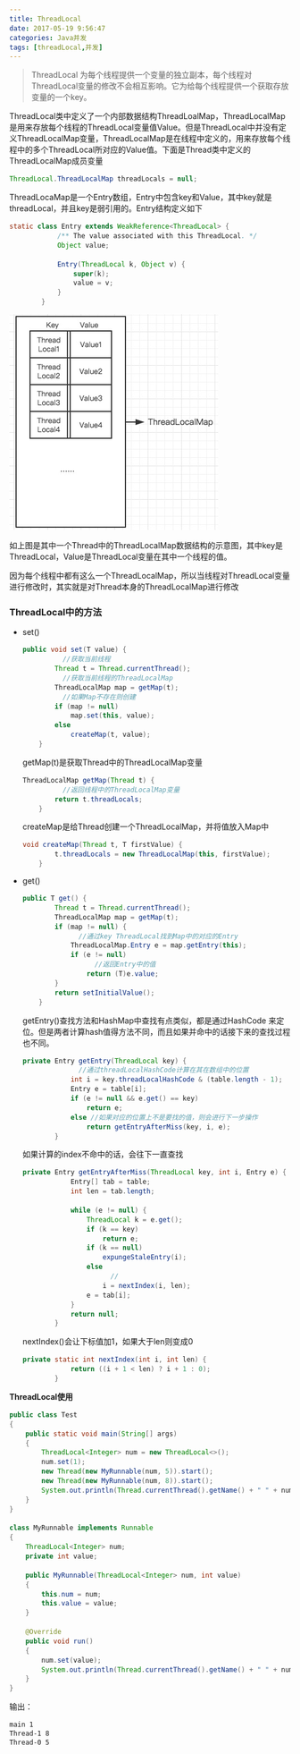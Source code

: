 ```yaml
---
title: ThreadLocal
date: 2017-05-19 9:56:47
categories: Java并发
tags: [threadLocal,并发]
---
```


> ThreadLocal 为每个线程提供一个变量的独立副本，每个线程对ThreadLocal变量的修改不会相互影响。它为给每个线程提供一个获取存放变量的一个key。

ThreadLocal类中定义了一个内部数据结构ThreadLoalMap，ThreadLocalMap是用来存放每个线程的ThreadLocal变量值Value。但是ThreadLocal中并没有定义ThreadLocalMap变量，ThreadLocalMap是在线程中定义的，用来存放每个线程中的多个ThreadLocal所对应的Value值。下面是Thread类中定义的ThreadLocalMap成员变量

```Java
ThreadLocal.ThreadLocalMap threadLocals = null;
```

ThreadLocaMap是一个Entry数组，Entry中包含key和Value，其中key就是threadLocal，并且key是弱引用的。Entry结构定义如下

```Java
static class Entry extends WeakReference<ThreadLocal> {
            /** The value associated with this ThreadLocal. */
            Object value;

            Entry(ThreadLocal k, Object v) {
                super(k);
                value = v;
            }
        }
```

![](ThreadLocal/pic1.png)

​	如上图是其中一个Thread中的ThreadLocalMap数据结构的示意图，其中key是ThreadLocal，Value是ThreadLocal变量在其中一个线程的值。

​	因为每个线程中都有这么一个ThreadLocalMap，所以当线程对ThreadLocal变量进行修改时，其实就是对Thread本身的ThreadLocalMap进行修改

### ThreadLocal中的方法

* set()

  ```java
  public void set(T value) {
    		//获取当前线程
          Thread t = Thread.currentThread();
    		//获取当前线程的ThreadLocalMap
          ThreadLocalMap map = getMap(t);
    		//如果Map不存在则创建
          if (map != null)
              map.set(this, value);
          else
              createMap(t, value);
      }
  ```

  getMap(t)是获取Thread中的ThreadLocalMap变量

  ```Java
  ThreadLocalMap getMap(Thread t) {
    		//返回线程中的ThreadLocalMap变量
          return t.threadLocals;
      }
  ```

  createMap是给Thread创建一个ThreadLocalMap，并将值放入Map中

  ```Java
  void createMap(Thread t, T firstValue) {
          t.threadLocals = new ThreadLocalMap(this, firstValue);
      }
  ```

* get()

  ```java
  public T get() {
          Thread t = Thread.currentThread();
          ThreadLocalMap map = getMap(t);
          if (map != null) {
            	//通过key ThreadLocal找到Map中的对应的Entry
              ThreadLocalMap.Entry e = map.getEntry(this);
              if (e != null)
                	//返回Entry中的值
                  return (T)e.value;
          }
          return setInitialValue();
      }
  ```

  getEntry()查找方法和HashMap中查找有点类似，都是通过HashCode 来定位。但是两者计算hash值得方法不同，而且如果并命中的话接下来的查找过程也不同。

  ```Java
  private Entry getEntry(ThreadLocal key) {
    			//通过threadLocalHashCode计算在其在数组中的位置
              int i = key.threadLocalHashCode & (table.length - 1);
              Entry e = table[i];
              if (e != null && e.get() == key)
                  return e;
              else //如果对应的位置上不是要找的值，则会进行下一步操作
                  return getEntryAfterMiss(key, i, e);
          }
  ```

  如果计算的index不命中的话，会往下一直查找

  ```Java
  private Entry getEntryAfterMiss(ThreadLocal key, int i, Entry e) {
              Entry[] tab = table;
              int len = tab.length;

              while (e != null) {
                  ThreadLocal k = e.get();
                  if (k == key)
                      return e;
                  if (k == null)
                      expungeStaleEntry(i);
                  else
                    	// 
                      i = nextIndex(i, len);
                  e = tab[i];
              }
              return null;
          }
  ```

  nextIndex()会让下标值加1，如果大于len则变成0

  ```Java
  private static int nextIndex(int i, int len) {
              return ((i + 1 < len) ? i + 1 : 0);
          }
  ```



**ThreadLocal使用**

```Java
public class Test
{
	public static void main(String[] args)
	{
		ThreadLocal<Integer> num = new ThreadLocal<>();
		num.set(1);
		new Thread(new MyRunnable(num, 5)).start();
		new Thread(new MyRunnable(num, 8)).start();
		System.out.println(Thread.currentThread().getName() + " " + num.get());
	}
}

class MyRunnable implements Runnable
{
	ThreadLocal<Integer> num;
	private int value;

	public MyRunnable(ThreadLocal<Integer> num, int value)
	{
		this.num = num;
		this.value = value;
	}

	@Override
	public void run()
	{
		num.set(value);
		System.out.println(Thread.currentThread().getName() + " " + num.get());
	}
}
```

输出：

```
main 1
Thread-1 8
Thread-0 5
```